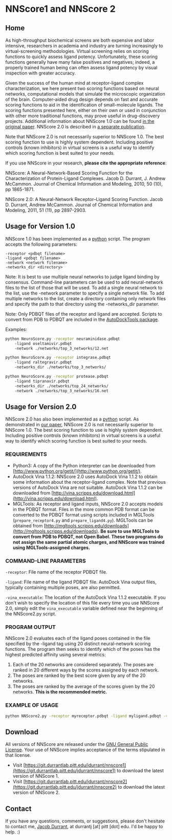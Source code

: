# NNScore1 and NNScore 2 #

## Home ##

As high-throughput biochemical screens are both expensive and labor intensive,
researchers in academia and industry are turning increasingly to
virtual-screening methodologies. Virtual screening relies on scoring functions
to quickly assess ligand potency. Unfortunately, these scoring functions
generally have many false positives and negatives; indeed, a properly trained
human being can often assess ligand potency by visual inspection with greater
accuracy.

Given the success of the human mind at receptor-ligand complex
characterization, we here present two scoring functions based on neural
networks, computational models that simulate the microscopic organization of
the brain. Computer-aided drug design depends on fast and accurate scoring
functions to aid in the identification of small-molecule ligands. The scoring
functions presented here, either on their own or used in conjunction with
other more traditional functions, may prove useful in drug-discovery projects.
Additional information about NNScore 1.0 can be found [in the original
paper](http://pubs.acs.org/doi/full/10.1021/ci100244v). NNScore 2.0 is
described in [a separate
publication](https://pubs.acs.org/doi/abs/10.1021/ci2003889).

Note that NNScore 2.0 is not necessarily superior to NNScore 1.0. The best
scoring function to use is highly system dependent. Including positive
controls (known inhibitors) in virtual screens is a useful way to identify
which scoring function is best suited to your needs.

If you use NNScore in your research, **please cite the appropriate
reference**:

NNScore: A Neural-Network-Based Scoring Function for the Characterization of
Protein-Ligand Complexes. Jacob D. Durrant, J. Andrew McCammon. Journal of
Chemical Information and Modeling, 2010, 50 (10), pp 1865-1871.

NNScore 2.0: A Neural-Network Receptor–Ligand Scoring Function. Jacob D.
Durrant, Andrew McCammon. Journal of Chemical Information and Modeling, 2011,
51 (11), pp 2897-2903.

## Usage for Version 1.0 ##

NNScore 1.0 has been implemented as a [python](http://www.python.org/) script.
The program accepts the following parameters:

```text
-receptor <pdbqt filename>
-ligand <pdbqt filename>
-network <network filename>
-networks_dir <directory>
```

Note: It is best to use multiple neural networks to judge ligand binding by
consensus. Command-line parameters can be used to add neural-network files to
the list of those that will be used. To add a single neural network to the
list, use the -network parameter to specify a single network file. To add
multiple networks to the list, create a directory containing only network
files and specify the path to that directory using the -networks_dir
parameter.

Note: Only PDBQT files of the receptor and ligand are accepted. Scripts to
convert from PDB to PDBQT are included in the [AutoDockTools
package](http://autodock.scripps.edu/resources/adt).

Examples:

```bash
python NeuroScore.py -receptor neuraminidase.pdbqt
    -ligand oseltamivir.pdbqt
    -network ./networks/top_3_networks/12.net
```

```bash
python NeuroScore.py -receptor integrase.pdbqt
    -ligand raltegravir.pdbqt
    -networks_dir ./networks/top_3_networks/
```

```bash
python NeuroScore.py -receptor protease.pdbqt
    -ligand tipranavir.pdbqt
    -networks_dir ./networks/top_24_networks/
    -network ./networks/top_3_networks/16.net
```

## Usage for Version 2.0 ##

NNScore 2.0 has also been implemented as a [python](http://www.python.org/)
script. As demonstrated in [our
paper](https://pubs.acs.org/doi/abs/10.1021/ci2003889), NNScore 2.0 is not
necessarily superior to NNScore 1.0. The best scoring function to use is
highly system dependent. Including positive controls (known inhibitors) in
virtual screens is a useful way to identify which scoring function is best
suited to your needs.

### REQUIREMENTS ###

* Python3: A copy of the Python interpreter can be downloaded from
  [http://www.python.org/getit/](http://www.python.org/getit/).
* AutoDock Vina 1.1.2: NNScore 2.0 uses AutoDock Vina 1.1.2 to obtain some
  information about the receptor-ligand complex. Note that previous versions
  of AutoDock Vina are not suitable. AutoDock Vina 1.1.2 can be downloaded
  from
  [http://vina.scripps.edu/download.html](http://vina.scripps.edu/download.html).
* MGLTools: As receptor and ligand inputs, NNScore 2.0 accepts models in the
  PDBQT format. Files in the more common PDB format can be converted to the
  PDBQT format using scripts included in MGLTools (`prepare_receptor4.py` and
  `prepare_ligand4.py`). MGLTools can be obtained from
  [http://mgltools.scripps.edu/downloads](http://mgltools.scripps.edu/downloads).
  **Be sure to use MGLTools to convert from PDB to PDBQT, not Open Babel.
  These two programs do not assign the same partial atomic charges, and
  NNScore was trained using MGLTools-assigned charges.**

### COMMAND-LINE PARAMETERS ###

`-receptor`: File name of the receptor PDBQT file.

`-ligand`: File name of the ligand PDBQT file. AutoDock Vina output files,
typically containing multiple poses, are also permitted.

`-vina_executable`: The location of the AutoDock Vina 1.1.2 executable. If you
don't wish to specify the location of this file every time you use NNScore
2.0, simply edit the `vina_executable` variable defined near the beginning of
the NNScore2.py script.

### PROGRAM OUTPUT ###

NNScore 2.0 evaluates each of the ligand poses contained in the file specified
by the -ligand tag using 20 distinct neural-network scoring functions. The
program then seeks to identify which of the poses has the highest predicted
affinity using several metrics:

1) Each of the 20 networks are considered separately. The poses are ranked in
   20 different ways by the scores assigned by each network.
2) The poses are ranked by the best score given by any of the 20 networks.
3) The poses are ranked by the average of the scores given by the 20 networks.
   **This is the recommended metric.**

### EXAMPLE OF USAGE ###

```bash
python NNScore2.py -receptor myreceptor.pdbqt -ligand myligand.pdbqt -vina_executable /PATH/TO/VINA/1.1.2/vina
```

## Download ##

All versions of NNScore are released under the [GNU General Public
License](https://git.durrantlab.pitt.edu/jdurrant/nnscore2/blob/master/gpl-3.0.txt).
Your use of NNScore implies acceptance of the terms stipulated in that
license.

* Visit
  [https://git.durrantlab.pitt.edu/jdurrant/nnscore1](https://git.durrantlab.pitt.edu/jdurrant/nnscore1)
  to download the latest version of NNScore 1.
* Visit
  [https://git.durrantlab.pitt.edu/jdurrant/nnscore2](https://git.durrantlab.pitt.edu/jdurrant/nnscore2)
  to download the latest version of NNScore 2.

## Contact ##

If you have any questions, comments, or suggestions, please don't hesitate to
contact me, [Jacob Durrant](http://durrantlab.com), at durrantj [at] pitt
[dot] edu. I'd be happy to help. :)
